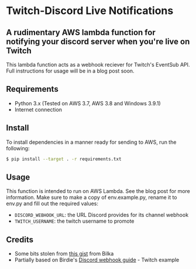 # Twitch-Discord Live Notifications
## A rudimentary AWS lambda function for notifying your discord server when you're live on Twitch

This lambda function acts as a webhook reciever for Twitch's EventSub API. Full instructions for usage will be in a blog post soon.

## Requirements

* Python 3.x (Tested on AWS 3.7, AWS 3.8 and Windows 3.9.1)
* Internet connection

## Install

To install dependencies in a manner ready for sending to AWS, run the following:
``` bash
$ pip install --target . -r requirements.txt
```

## Usage

This function is intended to run on AWS Lambda. See the blog post for more information.
Make sure to make a copy of env.example.py, rename it to env.py and fill out the required values:

* `DISCORD_WEBHOOK_URL`: the URL Discord provides for its channel webhook
* `TWITCH_USERNAME`: the twitch username to promote

## Credits

* Some bits stolen from [this gist](https://gist.github.com/Bilka2/5dd2ca2b6e9f3573e0c2defe5d3031b2) from Bilka
* Partially based on Birdie's [Discord webhook guide](https://birdie0.github.io/discord-webhooks-guide/examples/twitch.html#twitch) - Twitch example